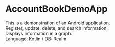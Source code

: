 # AccountBookDemoApp
This is a demonstration of an Android application.  
Register, update, delete, and search information.  
Displays information in a graph.  
Language: Kotlin / DB: Realm
